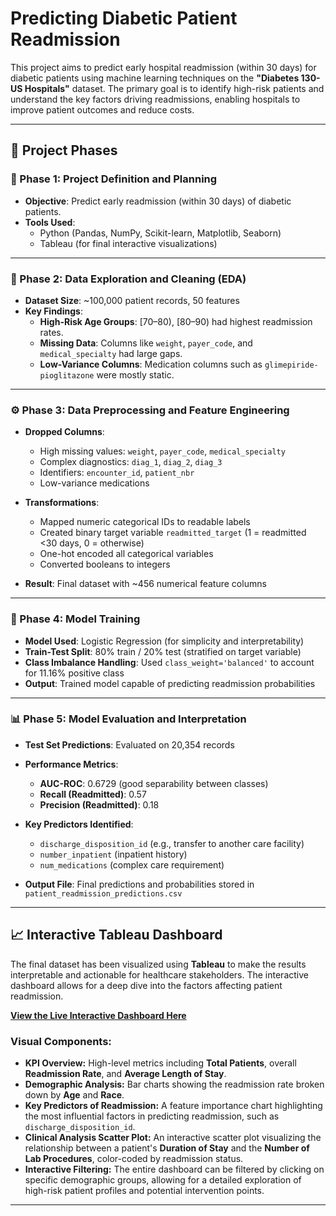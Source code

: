# Predicting Diabetic Patient Readmission

This project aims to predict early hospital readmission (within 30 days) for diabetic patients using machine learning techniques on the **"Diabetes 130-US Hospitals"** dataset. The primary goal is to identify high-risk patients and understand the key factors driving readmissions, enabling hospitals to improve patient outcomes and reduce costs.

---

## 📌 Project Phases

### 📁 Phase 1: Project Definition and Planning

- **Objective**: Predict early readmission (within 30 days) of diabetic patients.
- **Tools Used**:
  - Python (Pandas, NumPy, Scikit-learn, Matplotlib, Seaborn)
  - Tableau (for final interactive visualizations)

---

### 🧹 Phase 2: Data Exploration and Cleaning (EDA)

- **Dataset Size**: ~100,000 patient records, 50 features
- **Key Findings**:
  - **High-Risk Age Groups**: [70–80), [80–90) had highest readmission rates.
  - **Missing Data**: Columns like `weight`, `payer_code`, and `medical_specialty` had large gaps.
  - **Low-Variance Columns**: Medication columns such as `glimepiride-pioglitazone` were mostly static.
  
---

### ⚙️ Phase 3: Data Preprocessing and Feature Engineering

- **Dropped Columns**:
  - High missing values: `weight`, `payer_code`, `medical_specialty`
  - Complex diagnostics: `diag_1`, `diag_2`, `diag_3`
  - Identifiers: `encounter_id`, `patient_nbr`
  - Low-variance medications

- **Transformations**:
  - Mapped numeric categorical IDs to readable labels
  - Created binary target variable `readmitted_target` (1 = readmitted <30 days, 0 = otherwise)
  - One-hot encoded all categorical variables
  - Converted booleans to integers

- **Result**: Final dataset with ~456 numerical feature columns

---

### 🤖 Phase 4: Model Training

- **Model Used**: Logistic Regression (for simplicity and interpretability)
- **Train-Test Split**: 80% train / 20% test (stratified on target variable)
- **Class Imbalance Handling**: Used `class_weight='balanced'` to account for 11.16% positive class
- **Output**: Trained model capable of predicting readmission probabilities

---

### 📊 Phase 5: Model Evaluation and Interpretation

- **Test Set Predictions**: Evaluated on 20,354 records
- **Performance Metrics**:
  - **AUC-ROC**: 0.6729 (good separability between classes)
  - **Recall (Readmitted)**: 0.57
  - **Precision (Readmitted)**: 0.18

- **Key Predictors Identified**:
  - `discharge_disposition_id` (e.g., transfer to another care facility)
  - `number_inpatient` (inpatient history)
  - `num_medications` (complex care requirement)

- **Output File**: Final predictions and probabilities stored in `patient_readmission_predictions.csv`

---

## 📈 Interactive Tableau Dashboard

The final dataset has been visualized using **Tableau** to make the results interpretable and actionable for healthcare stakeholders. The interactive dashboard allows for a deep dive into the factors affecting patient readmission.

**[View the Live Interactive Dashboard Here](https://public.tableau.com/views/Book1_17529997470360/Dashboard1?:language=en-US&publish=yes&:sid=&:redirect=auth&:display_count=n&:origin=viz_share_link)**

### Visual Components:

* **KPI Overview:** High-level metrics including **Total Patients**, overall **Readmission Rate**, and **Average Length of Stay**.
* **Demographic Analysis:** Bar charts showing the readmission rate broken down by **Age** and **Race**.
* **Key Predictors of Readmission:** A feature importance chart highlighting the most influential factors in predicting readmission, such as `discharge_disposition_id`.
* **Clinical Analysis Scatter Plot:** An interactive scatter plot visualizing the relationship between a patient's **Duration of Stay** and the **Number of Lab Procedures**, color-coded by readmission status.
* **Interactive Filtering:** The entire dashboard can be filtered by clicking on specific demographic groups, allowing for a detailed exploration of high-risk patient profiles and potential intervention points.
  
---
